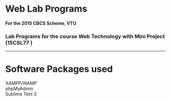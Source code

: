

# Web Lab Programs 

#### For the 2015 CBCS Scheme, VTU
### Lab Programs for the course Web Technology with Mini Project  (15CSL77 )  



---
# Software Packages used 
   
XAMPP/WAMP     
phpMyAdmin  
Sublime Text 3

  
